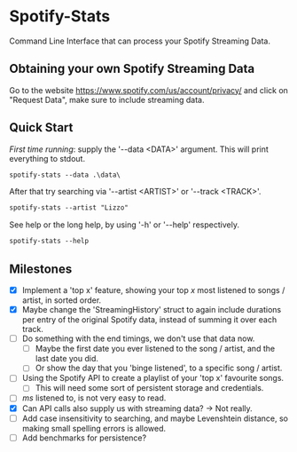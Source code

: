 # Spotify-Stats

Command Line Interface that can process your Spotify Streaming Data.

## Obtaining your own Spotify Streaming Data

Go to the website <https://www.spotify.com/us/account/privacy/> and click on "Request Data", make sure to include streaming data.

## Quick Start

*First time running*: supply the '--data \<DATA\>' argument. This will print everything to stdout.

```ps
spotify-stats --data .\data\
```

After that try searching via '--artist \<ARTIST\>' or '--track \<TRACK\>'.

```ps
spotify-stats --artist "Lizzo"
```

See help or the long help, by using '-h' or '--help' respectively.

```ps
spotify-stats --help
```

## Milestones

- [x] Implement a 'top x' feature, showing your top *x* most listened to songs / artist, in sorted order.
- [x] Maybe change the 'StreamingHistory' struct to again include durations per entry of the original Spotify data, instead of summing it over each track.
- [ ] Do something with the end timings, we don't use that data now.
  - [ ] Maybe the first date you ever listened to the song / artist, and the last date you did.
  - [ ] Or show the day that you 'binge listened', to a specific song / artist.
- [ ] Using the Spotify API to create a playlist of your 'top x' favourite songs.
  - [ ] This will need some sort of persistent storage and credentials.
- [ ] *ms* listened to, is not very easy to read.
- [x] Can API calls also supply us with streaming data? -> Not really.
- [ ] Add case insensitivity to searching, and maybe Levenshtein distance, so making small spelling errors is allowed.
- [ ] Add benchmarks for persistence?
